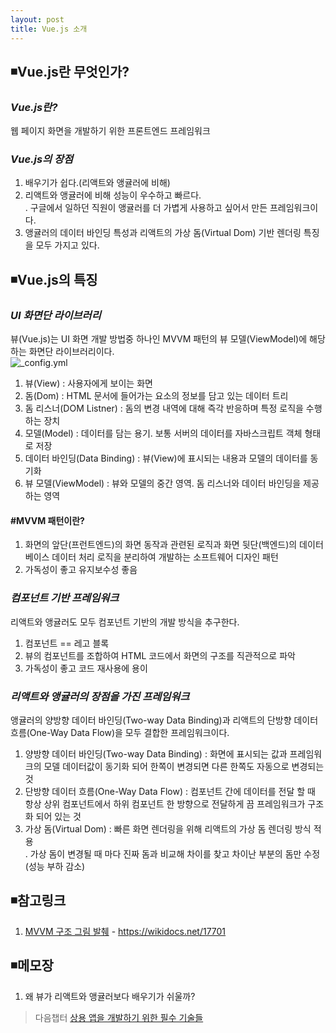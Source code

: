 ```yaml
---
layout: post
title: Vue.js 소개
---
```

## ◾Vue.js란 무엇인가?

### ***Vue.js란?***
웹 페이지 화면을 개발하기 위한 프론트엔드 프레임워크

### ***Vue.js의 장점***
1. 배우기가 쉽다.(리액트와 앵귤러에 비해)  
2. 리액트와 앵귤러에 비해 성능이 우수하고 빠르다.  
  . 구글에서 일하던 직원이 앵귤러를 더 가볍게 사용하고 싶어서 만든 프레임워크이다.  
3. 앵귤러의 데이터 바인딩 특성과 리액트의 가상 돔(Virtual Dom) 기반 렌더링 특징을 모두 가지고 있다.    

## ◾Vue.js의 특징

### ***UI 화면단 라이브러리***
뷰(Vue.js)는 UI 화면 개발 방법중 하나인 MVVM 패턴의 뷰 모델(ViewModel)에 해당하는 화면단 라이브러리이다.  
![_config.yml]({{site.baseurl}}/images/view-model.png )  
1. 뷰(View) : 사용자에게 보이는 화면   
2. 돔(Dom) : HTML 문서에 들어가는 요소의 정보를 담고 있는 데이터 트리  
3. 돔 리스너(DOM Listner) : 돔의 변경 내역에 대해 즉각 반응하며 특정 로직을 수행하는 장치  
4. 모델(Model) : 데이터를 담는 용기. 보통 서버의 데이터를 자바스크립트 객체 형태로 저장  
5. 데이터 바인딩(Data Binding) : 뷰(View)에 표시되는 내용과 모델의 데이터를 동기화    
6. 뷰 모델(ViewModel) : 뷰와 모델의 중간 영역. 돔 리스너와 데이터 바인딩을 제공하는 영역  

#### #MVVM 패턴이란?  
1. 화면의 앞단(프런트엔드)의 화면 동작과 관련된 로직과 화면 뒷단(백엔드)의 데이터베이스 데이터 처리 로직을 분리하여 개발하는 소프트웨어 디자인 패턴  
2. 가독성이 좋고 유지보수성 좋음  

### ***컴포넌트 기반 프레임워크***   
리액트와 앵귤러도 모두 컴포넌트 기반의 개발 방식을 추구한다.
1. 컴포넌트 == 레고 블록
2. 뷰의 컴포넌트를 조합하여 HTML 코드에서 화면의 구조를 직관적으로 파악
3. 가독성이 좋고 코드 재사용에 용이   

### ***리액트와 앵귤러의 장점을 가진 프레임워크***  
앵귤러의 양방향 데이터 바인딩(Two-way Data Binding)과 리액트의 단방향 데이터 흐름(One-Way Data Flow)을 모두 결합한 프레임워크이다.  
1. 양방향 데이터 바인딩(Two-way Data Binding) : 화면에 표시되는 값과 프레임워크의 모델 데이터값이 동기화 되어 한쪽이 변경되면 다른 한쪽도 자동으로 변경되는 것  
2. 단방향 데이터 흐름(One-Way Data Flow) : 컴포넌트 간에 데이터를 전달 할 때 항상 상위 컴포넌트에서 하위 컴포넌트 한 방향으로 전달하게 끔 프레임워크가 구조화 되어 있는 것  
3. 가상 돔(Virtual Dom) : 빠른 화면 렌더링을 위해 리액트의 가상 돔 렌더링 방식 적용  
  . 가상 돔이 변경될 때 마다 진짜 돔과 비교해 차이를 찾고 차이난 부분의 돔만 수정(성능 부하 감소)

## ◾참고링크
1. [MVVM 구조 그림 발췌](https://wikidocs.net/17701) - https://wikidocs.net/17701  

## ◾메모장
1. 왜 뷰가 리액트와 앵귤러보다 배우기가 쉬울까?

> 다음챕터 [상용 앱을 개발하기 위한 필수 기술들](https://wisdompark.github.io/Vue-Js3/)
